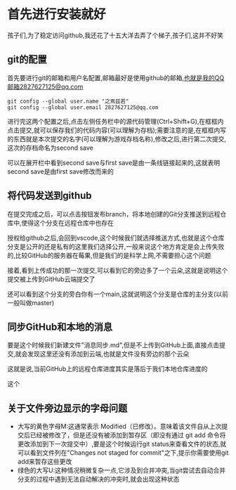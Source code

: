 # 首先进行安装就好
孩子们,为了稳定访问github,我还花了十五大洋去弄了个梯子,孩子们,这并不好笑
## git的配置
首先要进行git的邮箱和用户名配置,邮箱最好是使用github的邮箱,也就是我的QQ邮箱2827627125@qq.com 

```shell
git config --global user.name "之焉兹若"
git config --global user.email 2827627125@qq.com
```
进行完这两个配置之后,点击左侧任务栏中的源代码管理(Ctrl+Shift+G),在框框内点击提交,就可以保存我们的代码内容(可以理解为存档);需要注意的是,在框框内写的东西就是本次提交的名字(可以理解为游戏存档名称),修改之后,进行第二次提交,这次的存档命名为second save

可以在展开栏中看到second save与first save是由一条线链接起来的,这就表明second save是由first save修改而来的

## 将代码发送到github
在提交完成之后，可以点击按钮发布branch，将本地创建的Git分支推送到远程仓库中,使得这个分支在远程仓库中也存在

授权给github之后,会回到vscode,这个时候我们就选择推送方式,也就是这个仓库分支是公开的还是私有的这里我们选择公开,一般来说这个地方肯定是会上传失败的,比较GitHub的服务器在莓果,但是我们的是科学上网,不需要担心这个问题

接着,看到上传成功的那一次提交,可以看到它的旁边多了一个云朵,这就是说明这个提交被上传到GitHub云端提交了

还可以看到这个分支的旁白你有一个main,这就说明这个分支是仓库的主分支(以前一般叫做master)

## 同步GitHub和本地的消息
要是这个时候我们新建文件"消息同步.md",但是不上传到GitHub上面,直接点击提交,就会发现这里还没有添加到云端,也就是文件没有旁边的那个云朵

这就是说,当前GitHub上的远程仓库进度其实是落后于我们本地仓库进度的

这个

## 关于文件旁边显示的字母问题
- 大写的黄色字母M:这通常表示 Modified（已修改）。意味着该文件自从上次提交后已经被修改了，但是还没有被添加到暂存区（即没有通过 git add 命令将更改添加到下一次提交中）,要是这个时候运行git status来查看文件的状态,就可以看到文件列在"Changes not staged for commit"之下,提示你需要使用git add来暂存这些更改
- 绿色的大写U:这种情况稍微复杂一点,它涉及到合并冲突,当git尝试去自动合并分支的过程中遇到无法自动解决的冲突时,就会出现这种状态